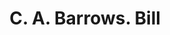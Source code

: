 ---
doi: 10.7916/D8PP0HVJ
date_other: '1900'
date_other_textual: 1900-1909
form: printed ephemera
genre:
- Invoices
name:
- C. A. Barrows
object_in_context_url: https://biggert.cul.columbia.edu/items/view/ave_biggert_01586
subject_hierarchical_geographic:
- Barton, Vermont, United States
subject_name:
- C. A. Barrows
title: C. A. Barrows. Bill
sort_title: C. A. Barrows. Bill
call_number: ave_biggert_01586
coordinates:
- 44.76361111111111,-72.18666666666667
pid: ave_biggert_01586
identifiers: ave_biggert_01586
permalink: /biggert/ave_biggert_01586/
layout: iiif-image-page
---